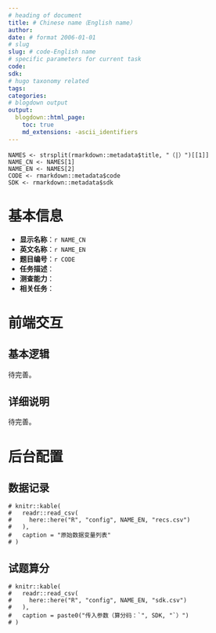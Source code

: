 ```yaml
---
# heading of document
title: # Chinese name（English name）
author:
date: # format 2006-01-01
# slug
slug: # code-English name
# specific parameters for current task
code:
sdk:
# hugo taxonomy related
tags:
categories:
# blogdown output
output:
  blogdown::html_page:
    toc: true
    md_extensions: -ascii_identifiers
---
```


```{r parse-meta, include=FALSE}
NAMES <- strsplit(rmarkdown::metadata$title, "（|）")[[1]]
NAME_CN <- NAMES[1]
NAME_EN <- NAMES[2]
CODE <- rmarkdown::metadata$code
SDK <- rmarkdown::metadata$sdk
```

# 基本信息

* **显示名称**：`r NAME_CN`
* **英文名称**：`r NAME_EN`
* **题目编号**：`r CODE`
* **任务描述**：
* **测查能力**：
* **相关任务**：

# 前端交互

## 基本逻辑

待完善。

## 详细说明

待完善。

# 后台配置

## 数据记录

```{r recording-variables, echo=FALSE, message=FALSE}
# knitr::kable(
#   readr::read_csv(
#     here::here("R", "config", NAME_EN, "recs.csv")
#   ),
#   caption = "原始数据变量列表"
# )
```

## 试题算分

```{r sdk-score, echo=FALSE, message=FALSE}
# knitr::kable(
#   readr::read_csv(
#     here::here("R", "config", NAME_EN, "sdk.csv")
#   ),
#   caption = paste0("传入参数（算分码：`", SDK, "`）")
# )
```
